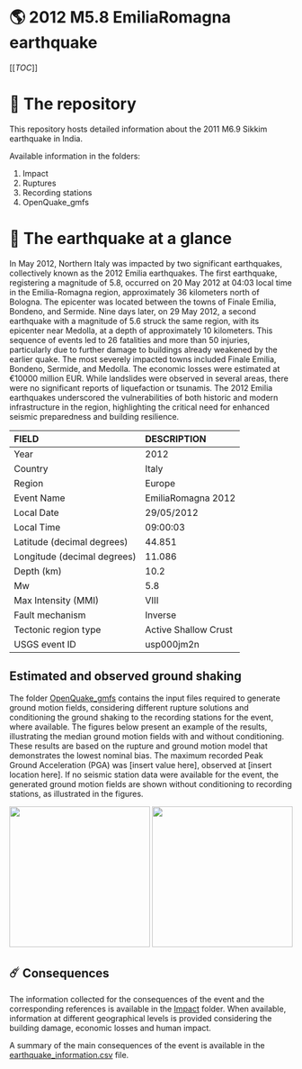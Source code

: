 # 🌎 2012 M5.8 EmiliaRomagna earthquake
[[_TOC_]]

# 📂 The repository

This repository hosts detailed information about the 2011 M6.9 Sikkim earthquake in India.

Available information in the folders:

1. Impact
2. Ruptures
3. Recording stations
4. OpenQuake_gmfs


# 🚀 The earthquake at a glance 

In May 2012, Northern Italy was impacted by two significant earthquakes, collectively known as the 2012 Emilia earthquakes. The first earthquake, registering a magnitude of 5.8, occurred on 20 May 2012 at 04:03 local time in the Emilia-Romagna region, approximately 36 kilometers north of Bologna. The epicenter was located between the towns of Finale Emilia, Bondeno, and Sermide. Nine days later, on 29 May 2012, a second earthquake with a magnitude of 5.6 struck the same region, with its epicenter near Medolla, at a depth of approximately 10 kilometers. This sequence of events led to 26 fatalities and more than 50 injuries, particularly due to further damage to buildings already weakened by the earlier quake. The most severely impacted towns included Finale Emilia, Bondeno, Sermide, and Medolla. The economic losses were estimated at €10000 million EUR. While landslides were observed in several areas, there were no significant reports of liquefaction or tsunamis. The 2012 Emilia earthquakes underscored the vulnerabilities of both historic and modern infrastructure in the region, highlighting the critical need for enhanced seismic preparedness and building resilience.

| FIELD | DESCRIPTION |
|:------|:------------|
| Year | 2012 |
| Country | Italy |
| Region | Europe |
| Event Name | EmiliaRomagna 2012 |
| Local Date | 29/05/2012 |
| Local Time | 09:00:03 |
| Latitude (decimal degrees) | 44.851 |
| Longitude (decimal degrees) | 11.086 |
| Depth (km) | 10.2 |
| Mw | 5.8 |
| Max Intensity (MMI) | VIII |
| Fault mechanism | Inverse |
| Tectonic region type | Active Shallow Crust |
| USGS event ID | usp000jm2n |

## Estimated and observed ground shaking

The folder [OpenQuake_gmfs](./OpenQuake_gmfs/) contains the input files required to generate ground motion fields, considering different rupture solutions and conditioning the ground shaking to the recording stations for the event, where available. The figures below present an example of the results, illustrating the median ground motion fields with and without conditioning. These results are based on the rupture and ground motion model that demonstrates the lowest nominal bias. The maximum recorded Peak Ground Acceleration (PGA) was [insert value here], observed at [insert location here]. If no seismic station data were available for the event, the generated ground motion fields are shown without conditioning to recording stations, as illustrated in the figures.

<img src="./OpenQuake_gmfs/median_gmf_stations_none.png" height="250">
<img src="./OpenQuake_gmfs/median_gmf_stations_seismic.png" height="250">

## ☄️ Consequences

The information collected for the consequences of the event and the corresponding references is available in the [Impact](./Impact) folder. When available, information at different geographical levels is provided considering the building damage, economic losses and human impact.

A summary of the main consequences of the event is available in the [earthquake_information.csv](./earthquake_information.csv) file.